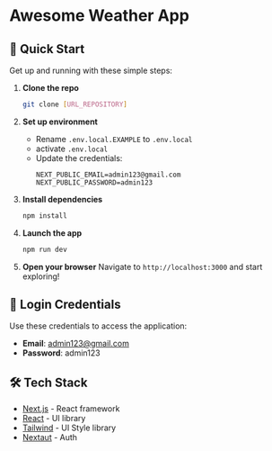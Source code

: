 # Awesome Weather App

## 🚀 Quick Start

Get up and running with these simple steps:

1. **Clone the repo**

   ```bash
   git clone [URL_REPOSITORY]
   ```

2. **Set up environment**

   - Rename `.env.local.EXAMPLE` to `.env.local`
   - activate `.env.local`
   - Update the credentials:
     ```
     NEXT_PUBLIC_EMAIL=admin123@gmail.com
     NEXT_PUBLIC_PASSWORD=admin123
     ```

3. **Install dependencies**

   ```bash
   npm install
   ```

4. **Launch the app**

   ```bash
   npm run dev
   ```

5. **Open your browser**
   Navigate to `http://localhost:3000` and start exploring!

## 🔑 Login Credentials

Use these credentials to access the application:

- **Email**: admin123@gmail.com
- **Password**: admin123

## 🛠 Tech Stack

- [Next.js](https://nextjs.org/) - React framework
- [React](https://reactjs.org/) - UI library
- [Tailwind](https://tailwindcss.com//) - UI Style library
- [Nextaut](https://next-auth.js.org/) - Auth
